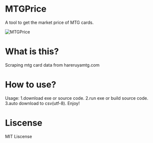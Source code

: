 # MTGPrice
A tool to get the market price of MTG cards.

![MTGPrice](https://i.imgur.com/TsbQNQ1.png "MTGPrice")



# What is this?
Scraping mtg card data from hareruyamtg.com

# How to use?
Usage:
1.download exe or source code.
2.run exe or build source code.
3.auto download to csv(utf-8).
Enjoy!

# Liscense
MIT Liscense
